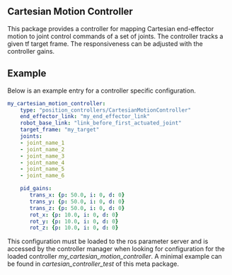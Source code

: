 ## Cartesian Motion Controller ##

This package provides a controller for mapping Cartesian end-effector motion to joint control commands of a set of joints.
The controller tracks a given tf target frame. The responsiveness can be adjusted with the controller gains.

## Example ##
Below is an example entry for a controller specific configuration.
```yaml
my_cartesian_motion_controller:
    type: "position_controllers/CartesianMotionController"
    end_effector_link: "my_end_effector_link"
    robot_base_link: "link_before_first_actuated_joint"
    target_frame: "my_target"
    joints:
    - joint_name_1
    - joint_name_2
    - joint_name_3
    - joint_name_4
    - joint_name_5
    - joint_name_6

    pid_gains:
       trans_x: {p: 50.0, i: 0, d: 0}
       trans_y: {p: 50.0, i: 0, d: 0}
       trans_z: {p: 50.0, i: 0, d: 0}
       rot_x: {p: 10.0, i: 0, d: 0}
       rot_y: {p: 10.0, i: 0, d: 0}
       rot_z: {p: 10.0, i: 0, d: 0}
```

This configuration must be loaded to the ros parameter server and is accessed by the controller manager when looking for configuration for the loaded controller *my_cartesian_motion_controller*.
A minimal example can be found in *cartesian_controller_test* of this meta package.
